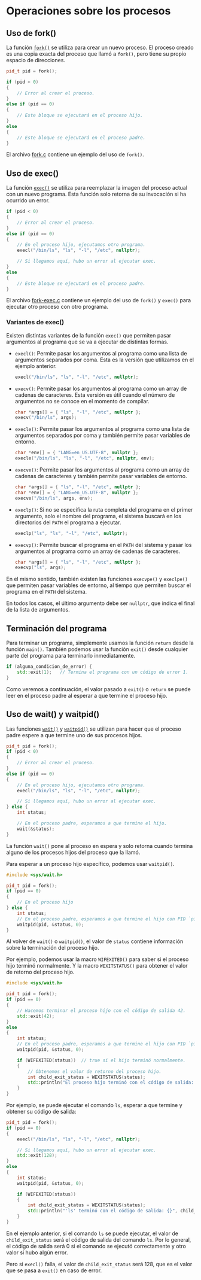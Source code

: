 # Operaciones sobre los procesos

## Uso de fork()

La función [`fork()`](https://manpages.debian.org/stretch/manpages-es/fork.2.es.html) se utiliza para crear un nuevo proceso.
El proceso creado es una copia exacta del proceso que llamó a `fork()`, pero tiene su propio espacio de direcciones.

```cpp
pid_t pid = fork();

if (pid < 0)
{
    // Error al crear el proceso.
}
else if (pid == 0)
{
    // Este bloque se ejecutará en el proceso hijo.
}
else
{
    // Este bloque se ejecutará en el proceso padre.
}
```

El archivo [fork.c](fork.c) contiene un ejemplo del uso de `fork()`. 

## Uso de exec()

La función [`exec()`](https://manpages.debian.org/stretch/manpages-es/exec.3.es.html) se utiliza para reemplazar la imagen del proceso actual con un nuevo programa.
Esta función solo retorna de su invocación si ha ocurrido un error.

```cpp
if (pid < 0)
{
    // Error al crear el proceso.
}
else if (pid == 0)
{
    // En el proceso hijo, ejecutamos otro programa.
    execl("/bin/ls", "ls", "-l", "/etc", nullptr);

    // Si llegamos aquí, hubo un error al ejecutar exec.
}
else
{
    // Este bloque se ejecutará en el proceso padre.
}
```

El archivo [fork-exec.c](fork-exec.c) contiene un ejemplo del uso de `fork()` y `exec()` para ejecutar otro proceso con otro programa.

### Variantes de exec()

Existen distintas variantes de la función `exec()` que permiten pasar argumentos al programa que se va a ejecutar de distintas formas.

- `execl()`: Permite pasar los argumentos al programa como una lista de argumentos separados por coma.
    Esta es la versión que utilizamos en el ejemplo anterior.

    ```cpp
    execl("/bin/ls", "ls", "-l", "/etc", nullptr);
    ```

- `execv()`: Permite pasar los argumentos al programa como un array de cadenas de caracteres.
    Esta versión es útil cuando el número de argumentos no se conoce en el momento de compilar.

    ```cpp
    char *args[] = { "ls", "-l", "/etc", nullptr };
    execv("/bin/ls", args);
    ```

- `execle()`: Permite pasar los argumentos al programa como una lista de argumentos separados por coma y también permite pasar variables de entorno.

    ```cpp
    char *env[] = { "LANG=en_US.UTF-8", nullptr };
    execle("/bin/ls", "ls", "-l", "/etc", nullptr, env);
    ```

- `execve()`: Permite pasar los argumentos al programa como un array de cadenas de caracteres y también permite pasar variables de entorno.

    ```cpp
    char *args[] = { "ls", "-l", "/etc", nullptr };
    char *env[] = { "LANG=en_US.UTF-8", nullptr };
    execve("/bin/ls", args, env);
    ```

- `execlp()`: Si no se especifica la ruta completa del programa en el primer argumento, solo el nombre del programa, el sistema buscará en los directorios del `PATH` el programa a ejecutar.

    ```cpp
    execlp("ls", "ls", "-l", "/etc", nullptr);
    ```

- `execvp()`: Permite buscar el programa en el `PATH` del sistema y pasar los argumentos al programa como un array de cadenas de caracteres.

    ```cpp
    char *args[] = { "ls", "-l", "/etc", nullptr };
    execvp("ls", args);
    ```

En el mismo sentido, también existen las funciones `execvpe()` y `execlpe()` que permiten pasar variables de entorno, al tiempo que permiten buscar el programa en el `PATH` del sistema.

En todos los casos, el último argumento debe ser `nullptr`, que indica el final de la lista de argumentos.

## Terminación del programa

Para terminar un programa, simplemente usamos la función `return` desde la función `main()`.
También podemos usar la función `exit()` desde cualquier parte del programa para terminarlo inmediatamente.

```cpp
if (alguna_condicion_de_error) {
    std::exit(1);   // Termina el programa con un código de error 1.
}
```

Como veremos a continuación, el valor pasado a `exit()` o `return` se puede leer en el proceso padre al esperar a que termine el proceso hijo.

## Uso de wait() y waitpid()

Las funciones [`wait()`](https://manpages.debian.org/stretch/manpages-es/wait.2.es.html) y [`waitpid()`](https://manpages.debian.org/stretch/manpages-es/waitpid.2.es.html) se utilizan para hacer que el proceso padre espere a que termine uno de sus procesos hijos.

```cpp
pid_t pid = fork();
if (pid < 0)
{
    // Error al crear el proceso.
}
else if (pid == 0)
{
    // En el proceso hijo, ejecutamos otro programa.
    execl("/bin/ls", "ls", "-l", "/etc", nullptr);

    // Si llegamos aquí, hubo un error al ejecutar exec.
} else {
    int status;

    // En el proceso padre, esperamos a que termine el hijo.
    wait(&status);
}
```

La función `wait()` pone al proceso en espera y solo retorna cuando termina alguno de los procesos hijos del proceso que la llamó.

Para esperar a un proceso hijo específico, podemos usar `waitpid()`.

```cpp
#include <sys/wait.h>

pid_t pid = fork();
if (pid == 0)
{
    // En el proceso hijo
} else {
    int status;
    // En el proceso padre, esperamos a que termine el hijo con PID `pid`.
    waitpid(pid, &status, 0);
}
```

Al volver de `wait()` o `waitpid()`, el valor de `status` contiene información sobre la terminación del proceso hijo.

Por ejemplo, podemos usar la macro `WIFEXITED()` para saber si el proceso hijo terminó normalmente.
Y la macro `WEXITSTATUS()` para obtener el valor de retorno del proceso hijo.

```cpp
#include <sys/wait.h>

pid_t pid = fork();
if (pid == 0)
{
    // Hacemos terminar el proceso hijo con el código de salida 42.
    std::exit(42);
}
else
{
    int status;
    // En el proceso padre, esperamos a que termine el hijo con PID `pid`.
    waitpid(pid, &status, 0);

    if (WIFEXITED(status))  // true si el hijo terminó normalmente.
    {
        // Obtenemos el valor de retorno del proceso hijo.
        int child_exit_status = WEXITSTATUS(status);
        std::println("El proceso hijo terminó con el código de salida: {}", child_exit_status);
    }
}
```

Por ejemplo, se puede ejecutar el comando `ls`, esperar a que termine y obtener su código de salida:

```cpp
pid_t pid = fork();
if (pid == 0)
{
    execl("/bin/ls", "ls", "-l", "/etc", nullptr);

    // Si llegamos aquí, hubo un error al ejecutar exec.
    std::exit(128);
}
else
{
    int status;
    waitpid(pid, &status, 0);

    if (WIFEXITED(status))
    {
        int child_exit_status = WEXITSTATUS(status);
        std::println("'ls' terminó con el código de salida: {}", child_exit_status);
    }
}
```

En el ejemplo anterior, si el comando `ls` se puede ejecutar, el valor de `child_exit_status` será el código de salida del comando `ls`.
Por lo general, el código de salida será 0 si el comando se ejecutó correctamente y otro valor si hubo algún error.

Pero si `execl()` falla, el valor de `child_exit_status` será 128, que es el valor que se pasa a `exit()` en caso de error.